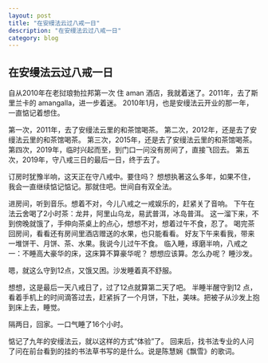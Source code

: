 ```yaml
---
layout: post
title: "在安缦法云过八戒一日"
description: "在安缦法云过八戒一日"
category: blog
---
```



## 在安缦法云过八戒一日

自从2010年在老挝琅勃拉邦第一次 住 aman 酒店，我就着迷了。2011年，去了斯里兰卡的 amangalla，进一步着迷。
2010年1月，也是安缦法云开业的那一年，一直惦记着想住。

第一次，2011年，去了安缦法云里的和茶馆喝茶。
第二次，2012年，还是去了安缦法云里的和茶馆喝茶。
第三次，2015年，还是去了安缦法云里的和茶馆喝茶。
第四次，2019年，临时兴起而至，到门口一问没有房间了，直接飞回去。
第五次，2019年，守八戒三日的最后一日，终于去了。

订房时犹豫半响，这天正在守八戒中。要住吗？ 想想执著这么多年，如果不住，我会一直继续惦记惦记。那就住吧。世间自有双全法。

进房间，听到音乐。想着不对，今儿八戒之一戒娱乐的，赶紧关了音响。
下午在法云舍喝了2小时茶：龙井，阿里山乌龙，易武普洱，冰岛普洱。 
这一溜下来，不到傍晚就饿了，手伸向茶桌上的点心，想想不对，想着过午不食，忍了。
喝完茶回房间，看看还有房间里酒店赠送的水果，也只能看看。 好友下午来看我，带来一堆饼干、月饼、茶、水果。我说今儿过午不食。
临入睡，琢磨半响，八戒之一：不睡高大豪华的床，这床算不算豪华呢？ 想想应该算。怎么办呢？ 睡沙发。

嗯，就这么守到12点，又饿又困。沙发睡着真不舒服。

想想，这是最后一天八戒日了，过了12点就算第二天了吧。 半睡半醒守到12 点，看着手机上的时间滴答过去，赶紧拆了一个月饼，下肚，美味。把被子从沙发上抱到床上去，睡觉。

隔两日，回家。一口气睡了16个小时。

惦记了九年的安缦法云，就以这样的方式“体验”了。 回来后，找书法专业的人问了问在前台看到的挂的书法草书写的是什么。说是陈慧娴《飘雪》的歌词。





